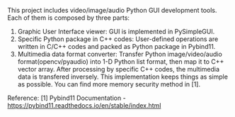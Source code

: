This project includes video/image/audio Python GUI development tools.
Each of them is composed by three parts:
1. Graphic User Interface viewer: GUI is implemented in PySimpleGUI.
2. Specific Python package in C++ codes: User-defined operations are written in C/C++ codes and packed as Python package in Pybind11.
3. Multimedia data format converter: Transfer Python image/video/audio format(opencv/pyaudio) into 1-D Python list format, then map it to C++ vector array. After processing by specific C++ codes, the multimedia data is transfered inversely. This implementation keeps things as simple as possible. You can find more memory security method in [1].


Reference:
[1] Pybind11 Documentation - https://pybind11.readthedocs.io/en/stable/index.html
